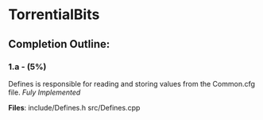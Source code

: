 # TorrentialBits

## Completion Outline:

### 1.a - (5%)

Defines is responsible for reading and storing values from the Common.cfg file. _Fuly Implemented_

**Files**: include/Defines.h src/Defines.cpp